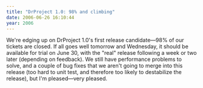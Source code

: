```yaml
---
title: "DrProject 1.0: 98% and climbing"
date: 2006-06-26 16:10:44
year: 2006
---
```

We're edging up on DrProject 1.0's first release candidate—98% of our tickets are closed.  If all goes well tomorrow and Wednesday, it should be available for trial on June 30, with the "real" release following a week or two later (depending on feedback).  We still have performance problems to solve, and a couple of bug fixes that we aren't going to merge into this release (too hard to unit test, and therefore too likely to destabilize the release), but I'm pleased—very pleased.
